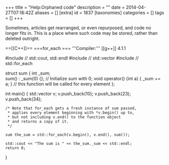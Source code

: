 +++
title = "Help:Orphaned code"
description = ""
date = 2014-04-27T07:18:42Z
aliases = []
[extra]
id = 1837
[taxonomies]
categories = []
tags = []
+++

Sometimes, articles get rearranged, or even repurposed, and code no longer fits in.  This is a place where such code may be stored, rather than deleted outright.

==[[C++]]==
===for_each ===
'''Compiler:''' [[g++]] 4.1.1

  #include <iostream>  // std::cout, std::endl
  #include <vector>    // std::vector
  #include <algorithm> // std::for_each
  
  struct sum
  {
    int _sum;                                    
    sum() : _sum(0) {};                         // Initialize sum with 0;
    void operator() (int a) { _sum += a; }      // this function will be called for every element
  };
  
  int main()
  {
    std::vector<int> v;
    v.push_back(10);
    v.push_back(23);
    v.push_back(34);
  
    /* Note that for_each gets a fresh instance of sum passed,
     * applies every element beginning with *v.begin() up to,
     * but not including v.end() to the function object
     * and returns a copy of it.
     */
  
    sum the_sum = std::for_each(v.begin(), v.end(), sum());
  
    std::cout << "The sum is " << the_sum._sum << std::endl;
    return 0;
  }
